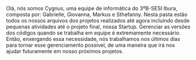 Olá, nós somos Cygnus, uma equipe de informática do 3ºB-SESI Ibura, composta por: Gabrielle, Giovanna, Markus e Sthefanny. 
Nesta pasta estão todos os nossos arquivos dos projetos realizados até agora incluindo desde pequenas atividades até o projeto final, nossa Startup.
Gerenciar as versões dos códigos quando se trabalha em equipe é extremamente necessário. Então, enxergando essa necessidade, nós trabalhamos nos últimos dias para tornar esse gerenciamento possível, de uma maneira que
irá nos ajudar futuramente em nosso próximos projetos.
